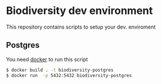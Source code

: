 # Biodiversity dev environment

This repository contains scripts to setup your dev. enviroment

## Postgres

You need [docker](https://www.docker.com/) to run this script

```sh
$ docker build . -t biodiversity-postgres
$ docker run  -p 5432:5432 biodiversity-postgres

```